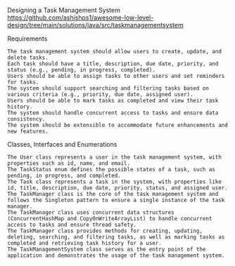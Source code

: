 Designing a Task Management System
https://github.com/ashishps1/awesome-low-level-design/tree/main/solutions/java/src/taskmanagementsystem

Requirements

    The task management system should allow users to create, update, and delete tasks.
    Each task should have a title, description, due date, priority, and status (e.g., pending, in progress, completed).
    Users should be able to assign tasks to other users and set reminders for tasks.
    The system should support searching and filtering tasks based on various criteria (e.g., priority, due date, assigned user).
    Users should be able to mark tasks as completed and view their task history.
    The system should handle concurrent access to tasks and ensure data consistency.
    The system should be extensible to accommodate future enhancements and new features.

Classes, Interfaces and Enumerations

    The User class represents a user in the task management system, with properties such as id, name, and email.
    The TaskStatus enum defines the possible states of a task, such as pending, in progress, and completed.
    The Task class represents a task in the system, with properties like id, title, description, due date, priority, status, and assigned user.
    The TaskManager class is the core of the task management system and follows the Singleton pattern to ensure a single instance of the task manager.
    The TaskManager class uses concurrent data structures (ConcurrentHashMap and CopyOnWriteArrayList) to handle concurrent access to tasks and ensure thread safety.
    The TaskManager class provides methods for creating, updating, deleting, searching, and filtering tasks, as well as marking tasks as completed and retrieving task history for a user.
    The TaskManagementSystem class serves as the entry point of the application and demonstrates the usage of the task management system.
